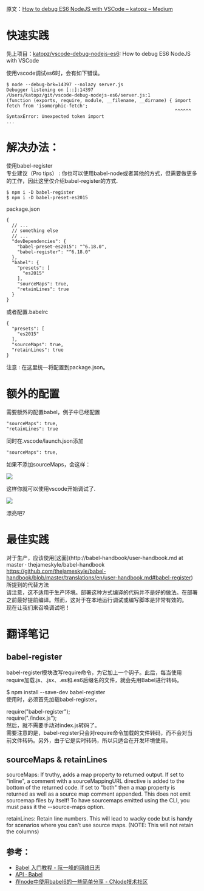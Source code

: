 原文：[How to debug ES6 NodeJS with VSCode – katopz – Medium](https://medium.com/@katopz/how-to-debug-es6-nodejs-with-vscode-8d00bd6c4f94)

# 快速实践

先上项目：[katopz/vscode-debug-nodejs-es6](https://github.com/katopz/vscode-debug-nodejs-es6): How to debug ES6 NodeJS with VSCode

使用vscode调试es6时，会有如下错误。

    $ node --debug-brk=14397 --nolazy server.js 
    Debugger listening on [::]:14397
    /Users/katopz/git/vscode-debug-nodejs-es6/server.js:1
    (function (exports, require, module, __filename, __dirname) { import fetch from 'isomorphic-fetch';
                                                                  ^^^^^^
    SyntaxError: Unexpected token import
    ...

# 解决办法：

使用babel-register  
专业建议（Pro tips） : 你也可以使用babel-node或者其他的方式，但需要做更多的工作，因此这里仅介绍babel-register的方式.

    $ npm i -D babel-register
    $ npm i -D babel-preset-es2015

package.json

    {
      // ...
      // something else
      // ...
      "devDependencies": {
        "babel-preset-es2015": "^6.18.0",
        "babel-register": "^6.18.0"
      },
      "babel": {
        "presets": [
          "es2015"
        ],
        "sourceMaps": true,
        "retainLines": true
      }
    }

或者配置.babelrc

    {
      "presets": [
        "es2015"
      ],
      "sourceMaps": true,
      "retainLines": true
    }

注意 : 在这里统一将配置到package.json。

# 额外的配置

需要额外的配置babel，例子中已经配置

    "sourceMaps": true,
    "retainLines": true

同时在.vscode/launch.json添加

    "sourceMaps": true,

如果不添加sourceMaps，会这样：

![](https://static.oschina.net/uploads/space/2017/0711/154740_sNtw_2419022.png)

这样你就可以使用vscode开始调试了.

![](https://static.oschina.net/uploads/space/2017/0711/154635_IWxt_2419022.png)

漂亮吧?

# 最佳实践

对于生产，应该使用[这面](http://babel-handbook/user-handbook.md at master · thejameskyle/babel-handbook https://github.com/thejameskyle/babel-handbook/blob/master/translations/en/user-handbook.md#babel-register)所提到的代替方法  
请注意，这不适用于生产环境。部署这种方式编译的代码并不是好的做法。在部署之前最好提前编译。然而，这对于在本地运行调试或编写脚本是非常有效的。  
现在让我们来召唤调试吧！

# 翻译笔记

## babel-register

babel-register模块改写require命令，为它加上一个钩子。此后，每当使用require加载.js、.jsx、.es和.es6后缀名的文件，就会先用Babel进行转码。

$ npm install --save-dev babel-register  
使用时，必须首先加载babel-register。

require("babel-register");  
require("./index.js");  
然后，就不需要手动对index.js转码了。  
需要注意的是，babel-register只会对require命令加载的文件转码，而不会对当前文件转码。另外，由于它是实时转码，所以只适合在开发环境使用。

## sourceMaps & retainLines

sourceMaps: If truthy, adds a map property to returned output. If set to "inline", a comment with a sourceMappingURL directive is added to the bottom of the returned code. If set to "both" then a map property is returned as well as a source map comment appended. This does not emit sourcemap files by itself! To have sourcemaps emitted using the CLI, you must pass it the --source-maps option.

retainLines: Retain line numbers. This will lead to wacky code but is handy for scenarios where you can’t use source maps. (NOTE: This will not retain the columns)

## 参考：

*   [Babel 入门教程 - 阮一峰的网络日志](http://www.ruanyifeng.com/blog/2016/01/babel.html)
*   [API · Babel](https://babeljs.io/docs/usage/api/)
*   [在node中使用babel6的一些简单分享 - CNode技术社区](https://cnodejs.org/topic/56460e0d89b4b49902e7fbd3)